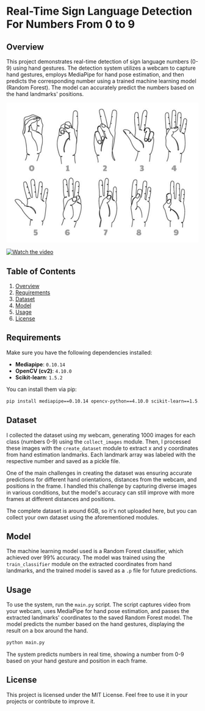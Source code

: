 # Real-Time Sign Language Detection For Numbers From 0 to 9

## Overview
This project demonstrates real-time detection of sign language numbers (0-9) using hand gestures. The detection system utilizes a webcam to capture hand gestures, employs MediaPipe for hand pose estimation, and then predicts the corresponding number using a trained machine learning model (Random Forest). The model can accurately predict the numbers based on the hand landmarks' positions.

![Sign Language Numbers](https://github.com/DanialSoleimany/Real-Time-Sign-Language-Detection-Numbers/blob/main/0-to-9.jpg)

[![Watch the video](https://img.youtube.com/vi/Krw_WpgB-X8/0.jpg)](https://youtu.be/Krw_WpgB-X8)

## Table of Contents
1. [Overview](#overview)
2. [Requirements](#requirements)
3. [Dataset](#dataset)
4. [Model](#model)
5. [Usage](#usage)
6. [License](#license)

## Requirements
Make sure you have the following dependencies installed:

- **Mediapipe**: `0.10.14`
- **OpenCV (cv2)**: `4.10.0`
- **Scikit-learn**: `1.5.2`

You can install them via pip:

```bash
pip install mediapipe==0.10.14 opencv-python==4.10.0 scikit-learn==1.5.2
```

## Dataset
I collected the dataset using my webcam, generating 1000 images for each class (numbers 0-9) using the `collect_images` module. Then, I processed these images with the `create_dataset` module to extract x and y coordinates from hand estimation landmarks. Each landmark array was labeled with the respective number and saved as a pickle file.

One of the main challenges in creating the dataset was ensuring accurate predictions for different hand orientations, distances from the webcam, and positions in the frame. I handled this challenge by capturing diverse images in various conditions, but the model's accuracy can still improve with more frames at different distances and positions.

The complete dataset is around 6GB, so it's not uploaded here, but you can collect your own dataset using the aforementioned modules.

## Model
The machine learning model used is a Random Forest classifier, which achieved over 99% accuracy. The model was trained using the `train_classifier` module on the extracted coordinates from hand landmarks, and the trained model is saved as a `.p` file for future predictions.

## Usage
To use the system, run the `main.py` script. The script captures video from your webcam, uses MediaPipe for hand pose estimation, and passes the extracted landmarks' coordinates to the saved Random Forest model. The model predicts the number based on the hand gestures, displaying the result on a box around the hand.

```bash
python main.py
```

The system predicts numbers in real time, showing a number from 0-9 based on your hand gesture and position in each frame.

## License
This project is licensed under the MIT License. Feel free to use it in your projects or contribute to improve it.
